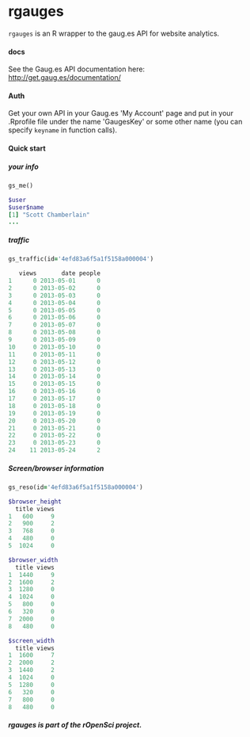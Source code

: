 rgauges
=======

`rgauges` is an R wrapper to the gaug.es API for website analytics.

#### docs

See the Gaug.es API documentation here: http://get.gaug.es/documentation/

#### Auth

Get your own API in your Gaug.es 'My Account' page and put in your .Rprofile file under the name 'GaugesKey' or some other name (you can specify `keyname` in function calls).

#### Quick start

##### your info

```ruby
gs_me()

$user
$user$name
[1] "Scott Chamberlain"
...
```

##### traffic

```ruby
gs_traffic(id='4efd83a6f5a1f5158a000004')

   views       date people
1      0 2013-05-01      0
2      0 2013-05-02      0
3      0 2013-05-03      0
4      0 2013-05-04      0
5      0 2013-05-05      0
6      0 2013-05-06      0
7      0 2013-05-07      0
8      0 2013-05-08      0
9      0 2013-05-09      0
10     0 2013-05-10      0
11     0 2013-05-11      0
12     0 2013-05-12      0
13     0 2013-05-13      0
14     0 2013-05-14      0
15     0 2013-05-15      0
16     0 2013-05-16      0
17     0 2013-05-17      0
18     0 2013-05-18      0
19     0 2013-05-19      0
20     0 2013-05-20      0
21     0 2013-05-21      0
22     0 2013-05-22      0
23     0 2013-05-23      0
24    11 2013-05-24      2
```

##### Screen/browser information

```ruby
gs_reso(id='4efd83a6f5a1f5158a000004')

$browser_height
  title views
1   600     9
2   900     2
3   768     0
4   480     0
5  1024     0

$browser_width
  title views
1  1440     9
2  1600     2
3  1280     0
4  1024     0
5   800     0
6   320     0
7  2000     0
8   480     0

$screen_width
  title views
1  1600     7
2  2000     2
3  1440     2
4  1024     0
5  1280     0
6   320     0
7   800     0
8   480     0
```

##### rgauges is part of the rOpenSci project.
